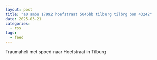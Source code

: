 ```yaml
---
layout: post
title: "a0 ambu 17992 hoefstraat 5046bb tilburg tilbrg bon 43242"
date: 2025-03-21
categories: 
  - rss
tags: 
  - feed
---
```


Traumaheli met spoed naar Hoefstraat in Tilburg
